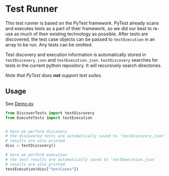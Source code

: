 # Test Runner

This test runner is based on the PyTest framework. PyTest already scans and executes tests as
a part of their framework, so we did our best to re-use as much of their existing technology as
possible. After tests are discovered, the test case objects can be passed to `testExecution` in
an array to be run. Any tests can be omitted.

Test discovery and execution information is automatically stored in `testDiscovery.json` and
`testExecution.json`. `testDiscovery` searches for tests in the current python repository.
It will recursively search directories.

*Note that PyTest does **not** support test suites.*

## Usage

See [Demo.py](./Demo.py)


```py
from DiscoverTests import testDiscovery
from ExecuteTests import testExecution


# here we perform discovery
# the discovered tests are automatically saved to 'testDiscovery.json'
# results are also printed
disc = testDiscovery()

# here we perform execution
# the test results are automatically saved to 'testExecution.json'
# results are also printed
testExecution(disc["testCases"])
```
